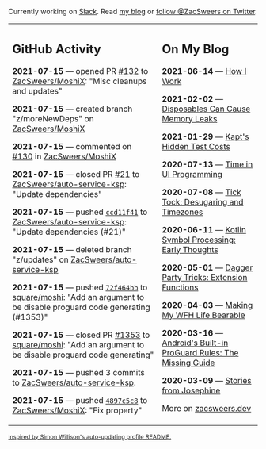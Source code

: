Currently working on [Slack](https://slack.com/). Read [my blog](https://zacsweers.dev/) or [follow @ZacSweers on Twitter](https://twitter.com/ZacSweers).

<table><tr><td valign="top" width="60%">

## GitHub Activity
<!-- githubActivity starts -->
**2021-07-15** — opened PR [#132](https://api.github.com/repos/ZacSweers/MoshiX/pulls/132) to [ZacSweers/MoshiX](https://api.github.com/repos/ZacSweers/MoshiX): "Misc cleanups and updates"

**2021-07-15** — created branch "z/moreNewDeps" on [ZacSweers/MoshiX](https://api.github.com/repos/ZacSweers/MoshiX)

**2021-07-15** — commented on [#130](https://github.com/ZacSweers/MoshiX/pull/130#issuecomment-881115074) in [ZacSweers/MoshiX](https://api.github.com/repos/ZacSweers/MoshiX)

**2021-07-15** — closed PR [#21](https://api.github.com/repos/ZacSweers/auto-service-ksp/pulls/21) to [ZacSweers/auto-service-ksp](https://api.github.com/repos/ZacSweers/auto-service-ksp): "Update dependencies"

**2021-07-15** — pushed [`ccd11f41`](https://github.com/ZacSweers/auto-service-ksp/commit/ccd11f417c429094a7bc950ca5b321c7097ab102) to [ZacSweers/auto-service-ksp](https://api.github.com/repos/ZacSweers/auto-service-ksp): "Update dependencies (#21)"

**2021-07-15** — deleted branch "z/updates" on [ZacSweers/auto-service-ksp](https://api.github.com/repos/ZacSweers/auto-service-ksp)

**2021-07-15** — pushed [`72f464bb`](https://github.com/square/moshi/commit/72f464bbdc5d9a127ee3d5f2138de1221284b723) to [square/moshi](https://api.github.com/repos/square/moshi): "Add an argument to be disable proguard code generating (#1353)"

**2021-07-15** — closed PR [#1353](https://api.github.com/repos/square/moshi/pulls/1353) to [square/moshi](https://api.github.com/repos/square/moshi): "Add an argument to be disable proguard code generating"

**2021-07-15** — pushed 3 commits to [ZacSweers/auto-service-ksp](https://api.github.com/repos/ZacSweers/auto-service-ksp).

**2021-07-15** — pushed [`4897c5c8`](https://github.com/ZacSweers/MoshiX/commit/4897c5c82c69d17d5cba624cf698ed6b0030a0ec) to [ZacSweers/MoshiX](https://api.github.com/repos/ZacSweers/MoshiX): "Fix property"
<!-- githubActivity ends -->
</td><td valign="top" width="40%">

## On My Blog
<!-- blog starts -->
**2021-06-14** — [How I Work](https://www.zacsweers.dev/how-i-work/)

**2021-02-02** — [Disposables Can Cause Memory Leaks](https://www.zacsweers.dev/disposables-can-cause-memory-leaks/)

**2021-01-29** — [Kapt's Hidden Test Costs](https://www.zacsweers.dev/kapts-hidden-test-costs/)

**2020-07-13** — [Time in UI Programming](https://www.zacsweers.dev/time-in-ui/)

**2020-07-08** — [Tick Tock: Desugaring and Timezones](https://www.zacsweers.dev/ticktock-desugaring-timezones/)

**2020-06-11** — [Kotlin Symbol Processing: Early Thoughts](https://www.zacsweers.dev/kotlin-symbol-processor-early-thoughts/)

**2020-05-01** — [Dagger Party Tricks: Extension Functions](https://www.zacsweers.dev/dagger-party-tricks-extension-functions/)

**2020-04-03** — [Making My WFH Life Bearable](https://www.zacsweers.dev/making-wfh-life-bearable/)

**2020-03-16** — [Android's Built-in ProGuard Rules: The Missing Guide](https://www.zacsweers.dev/android-proguard-rules/)

**2020-03-09** — [Stories from Josephine](https://www.zacsweers.dev/stories-from-josephine/)
<!-- blog ends -->
More on [zacsweers.dev](https://zacsweers.dev/)
</td></tr></table>

<sub><a href="https://simonwillison.net/2020/Jul/10/self-updating-profile-readme/">Inspired by Simon Willison's auto-updating profile README.</a></sub>